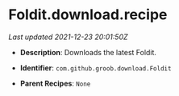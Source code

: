 # Foldit.download.recipe

_Last updated 2021-12-23 20:01:50Z_

- **Description**: Downloads the latest Foldit.

- **Identifier**: `com.github.groob.download.Foldit`

- **Parent Recipes**: `None`
